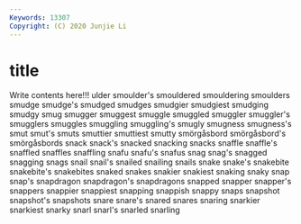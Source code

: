 ```yaml
---
Keywords: 13307
Copyright: (C) 2020 Junjie Li
---
```


# title

Write contents here!!!
ulder 
smoulder's 
smouldered 
smouldering 
smoulders 
smudge
smudge's 
smudged 
smudges 
smudgier 
smudgiest 
smudging 
smudgy 
smug 
smugger 
smuggest
smuggle 
smuggled 
smuggler 
smuggler's 
smugglers 
smuggles 
smuggling 
smuggling's 
smugly 
smugness
smugness's 
smut 
smut's 
smuts 
smuttier 
smuttiest 
smutty 
smörgåsbord 
smörgåsbord's 
smörgåsbords
snack 
snack's 
snacked 
snacking 
snacks 
snaffle 
snaffle's 
snaffled 
snaffles 
snaffling
snafu 
snafu's 
snafus 
snag 
snag's 
snagged 
snagging 
snags 
snail 
snail's
snailed 
snailing 
snails 
snake 
snake's 
snakebite 
snakebite's 
snakebites 
snaked 
snakes
snakier 
snakiest 
snaking 
snaky 
snap 
snap's 
snapdragon 
snapdragon's 
snapdragons 
snapped
snapper 
snapper's 
snappers 
snappier 
snappiest 
snapping 
snappish 
snappy 
snaps 
snapshot
snapshot's 
snapshots 
snare 
snare's 
snared 
snares 
snaring 
snarkier 
snarkiest 
snarky
snarl 
snarl's 
snarled 
snarling 
